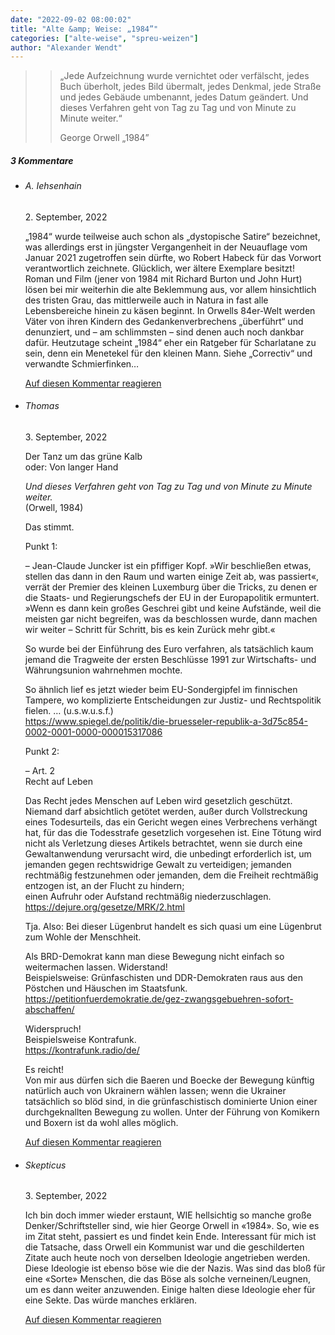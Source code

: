 ```yaml
---
date: "2022-09-02 08:00:02"
title: "Alte &amp; Weise: „1984”"
categories: ["alte-weise", "spreu-weizen"]
author: "Alexander Wendt"
---
```


>> „Jede Aufzeichnung wurde vernichtet oder verfälscht, jedes Buch
>> überholt, jedes Bild übermalt, jedes Denkmal, jede Straße und jedes
>> Gebäude umbenannt, jedes Datum geändert. Und dieses Verfahren geht
>> von Tag zu Tag und von Minute zu Minute weiter.“
>> 
>> George Orwell
>> „1984”

<!--more-->
<h5 class="comments-h">
3 Kommentare </h5>
<ul class="commentlist">
<li class="comment even thread-even depth-1 clearfix" id="li-comment-118596">
<h6 class="author">A. Iehsenhain</h6> <span class="date">2. September, 2022</span>



„1984“ wurde teilweise auch schon als „dystopische Satire“ bezeichnet, was allerdings erst in jüngster Vergangenheit in der Neuauflage vom Januar 2021 zugetroffen sein dürfte, wo Robert Habeck für das Vorwort verantwortlich zeichnete. Glücklich, wer ältere Exemplare besitzt! Roman und Film (jener von 1984 mit Richard Burton und John Hurt) lösen bei mir weiterhin die alte Beklemmung aus, vor allem hinsichtlich des tristen Grau, das mittlerweile auch in Natura in fast alle Lebensbereiche hinein zu käsen beginnt. In Orwells 84er-Welt werden Väter von ihren Kindern des Gedankenverbrechens „überführt“ und denunziert, und – am schlimmsten – sind denen auch noch dankbar dafür. Heutzutage scheint „1984“ eher ein Ratgeber für Scharlatane zu sein, denn ein Menetekel für den kleinen Mann. Siehe „Correctiv“ und verwandte Schmierfinken&#8230;

<a rel="nofollow" class="comment-reply-link" href="#comment-118596" data-commentid="118596" data-postid="16041" data-belowelement="comment-118596" data-respondelement="respond" data-replyto="Antworte auf A. Iehsenhain" aria-label="Antworte auf A. Iehsenhain">Auf diesen Kommentar reagieren</a> 


</li>
<li class="comment odd alt thread-odd thread-alt depth-1 clearfix" id="li-comment-118600">
<h6 class="author">Thomas</h6> <span class="date">3. September, 2022</span>



Der Tanz um das grüne Kalb<br>
oder: Von langer Hand

*Und dieses Verfahren geht von Tag zu Tag und von Minute zu Minute weiter.*<br>
(Orwell, 1984)

Das stimmt. 

Punkt 1:

&#8211; Jean-Claude Juncker ist ein pfiffiger Kopf. »Wir beschließen etwas, stellen das dann in den Raum und warten einige Zeit ab, was passiert«, verrät der Premier des kleinen Luxemburg über die Tricks, zu denen er die Staats- und Regierungschefs der EU in der Europapolitik ermuntert. »Wenn es dann kein großes Geschrei gibt und keine Aufstände, weil die meisten gar nicht begreifen, was da beschlossen wurde, dann machen wir weiter &#8211; Schritt für Schritt, bis es kein Zurück mehr gibt.« 

So wurde bei der Einführung des Euro verfahren, als tatsächlich kaum jemand die Tragweite der ersten Beschlüsse 1991 zur Wirtschafts- und Währungsunion wahrnehmen mochte.

So ähnlich lief es jetzt wieder beim EU-Sondergipfel im finnischen Tampere, wo komplizierte Entscheidungen zur Justiz- und Rechtspolitik fielen. … (u.s.w.u.s.f.)<br>
<a href="https://www.spiegel.de/politik/die-bruesseler-republik-a-3d75c854-0002-0001-0000-000015317086" rel="nofollow ugc">https://www.spiegel.de/politik/die-bruesseler-republik-a-3d75c854-0002-0001-0000-000015317086</a>

Punkt 2:

&#8211; Art. 2<br>
Recht auf Leben

Das Recht jedes Menschen auf Leben wird gesetzlich geschützt. Niemand darf absichtlich getötet werden, außer durch Vollstreckung eines Todesurteils, das ein Gericht wegen eines Verbrechens verhängt hat, für das die Todesstrafe gesetzlich vorgesehen ist. Eine Tötung wird nicht als Verletzung dieses Artikels betrachtet, wenn sie durch eine Gewaltanwendung verursacht wird, die unbedingt erforderlich ist, um jemanden gegen rechtswidrige Gewalt zu verteidigen; jemanden rechtmäßig festzunehmen oder jemanden, dem die Freiheit rechtmäßig entzogen ist, an der Flucht zu hindern;<br>
einen Aufruhr oder Aufstand rechtmäßig niederzuschlagen.<br>
<a href="https://dejure.org/gesetze/MRK/2.html" rel="nofollow ugc">https://dejure.org/gesetze/MRK/2.html</a>

Tja. Also: Bei dieser Lügenbrut handelt es sich quasi um eine Lügenbrut zum Wohle der Menschheit.

Als BRD-Demokrat kann man diese Bewegung nicht einfach so weitermachen lassen. Widerstand!<br>
Beispielsweise: Grünfaschisten und DDR-Demokraten raus aus den Pöstchen und Häuschen im Staatsfunk.<br>
<a href="https://petitionfuerdemokratie.de/gez-zwangsgebuehren-sofort-abschaffen/" rel="nofollow ugc">https://petitionfuerdemokratie.de/gez-zwangsgebuehren-sofort-abschaffen/</a>

Widerspruch!<br>
Beispielsweise Kontrafunk.<br>
<a href="https://kontrafunk.radio/de/" rel="nofollow ugc">https://kontrafunk.radio/de/</a>

Es reicht!<br>
Von mir aus dürfen sich die Baeren und Boecke der Bewegung künftig natürlich auch von Ukrainern wählen lassen; wenn die Ukrainer tatsächlich so blöd sind, in die grünfaschistisch dominierte Union einer durchgeknallten Bewegung zu wollen. Unter der Führung von Komikern und Boxern ist da wohl alles möglich.

<a rel="nofollow" class="comment-reply-link" href="#comment-118600" data-commentid="118600" data-postid="16041" data-belowelement="comment-118600" data-respondelement="respond" data-replyto="Antworte auf Thomas" aria-label="Antworte auf Thomas">Auf diesen Kommentar reagieren</a> 


</li>
<li class="comment even thread-even depth-1 clearfix" id="li-comment-118601">
<h6 class="author">Skepticus</h6> <span class="date">3. September, 2022</span>



Ich bin doch immer wieder erstaunt, WIE hellsichtig so manche große Denker/Schriftsteller sind, wie hier George Orwell in «1984». So, wie es im Zitat steht, passiert es und findet kein Ende. Interessant für mich ist die Tatsache, dass Orwell ein Kommunist war und die geschilderten Zitate auch heute noch von derselben Ideologie angetrieben werden. Diese Ideologie ist ebenso böse wie die der Nazis. Was sind das bloß für eine «Sorte» Menschen, die das Böse als solche verneinen/Leugnen, um es dann weiter anzuwenden. Einige halten diese Ideologie eher für eine Sekte. Das würde manches erklären.

<a rel="nofollow" class="comment-reply-link" href="#comment-118601" data-commentid="118601" data-postid="16041" data-belowelement="comment-118601" data-respondelement="respond" data-replyto="Antworte auf Skepticus" aria-label="Antworte auf Skepticus">Auf diesen Kommentar reagieren</a> 


</li>
</ul>
